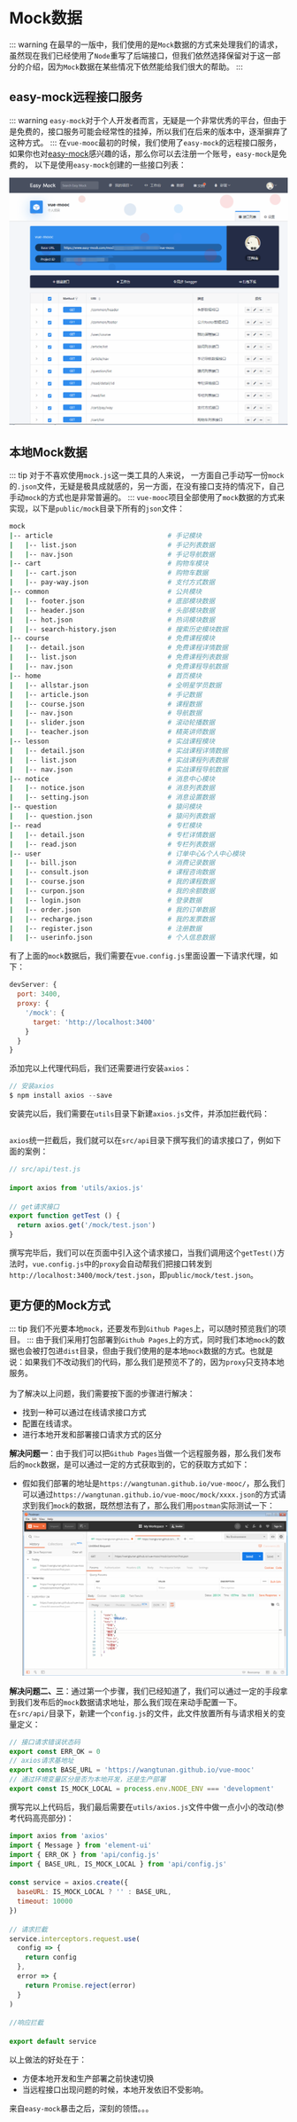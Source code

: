 # Mock数据
::: warning
在最早的一版中，我们使用的是`Mock`数据的方式来处理我们的请求，虽然现在我们已经使用了`Node`重写了后端接口，但我们依然选择保留对于这一部分的介绍，因为`Mock`数据在某些情况下依然能给我们很大的帮助。
:::
## easy-mock远程接口服务
::: warning
`easy-mock`对于个人开发者而言，无疑是一个非常优秀的平台，但由于是免费的，接口服务可能会经常性的挂掉，所以我们在后来的版本中，逐渐摒弃了这种方式。
:::
在`vue-mooc`最初的时候，我们使用了`easy-mock`的远程接口服务，如果你也对[easy-mock](https://www.easy-mock.com/)感兴趣的话，那么你可以去注册一个账号，`easy-mock`是免费的，
以下是使用`easy-mock`创建的一些接口列表：

![easy-mock接口](../../images/easy-api.png)


## 本地Mock数据
::: tip
对于不喜欢使用`mock.js`这一类工具的人来说， 一方面自己手动写一份`mock`的`.json`文件，无疑是极具成就感的，另一方面，在没有接口支持的情况下，自己手动`mock`的方式也是非常普遍的。
:::
`vue-mooc`项目全部使用了`mock`数据的方式来实现，以下是`public/mock`目录下所有的`json`文件：
``` sh
mock
|-- article                             # 手记模块
|   |-- list.json                       # 手记列表数据
|   |-- nav.json                        # 手记导航数据
|-- cart                                # 购物车模块
|   |-- cart.json                       # 购物车数据
|   |-- pay-way.json                    # 支付方式数据
|-- common                              # 公共模块
|   |-- footer.json                     # 底部模块数据
|   |-- header.json                     # 头部模块数据
|   |-- hot.json                        # 热词模块数据
|   |-- search-history.json             # 搜索历史模块数据
|-- course                              # 免费课程模块
|   |-- detail.json                     # 免费课程详情数据
|   |-- list.json                       # 免费课程列表数据
|   |-- nav.json                        # 免费课程导航数据
|-- home                                # 首页模块
|   |-- allstar.json                    # 全明星学员数据
|   |-- article.json                    # 手记数据
|   |-- course.json                     # 课程数据
|   |-- nav.json                        # 导航数据
|   |-- slider.json                     # 滚动轮播数据
|   |-- teacher.json                    # 精英讲师数据
|-- lesson                              # 实战课程模块
|   |-- detail.json                     # 实战课程详情数据
|   |-- list.json                       # 实战课程列表数据
|   |-- nav.json                        # 实战课程导航数据
|-- notice                              # 消息中心模块
|   |-- notice.json                     # 消息列表数据
|   |-- setting.json                    # 消息设置数据
|-- question                            # 猿问模块
|   |-- question.json                   # 猿问列表数据
|-- read                                # 专栏模块
|   |-- detail.json                     # 专栏详情数据
|   |-- read.json                       # 专栏列表数据
|-- user                                # 订单中心&个人中心模块
|   |-- bill.json                       # 消费记录数据
|   |-- consult.json                    # 课程咨询数据
|   |-- course.json                     # 我的课程数据
|   |-- curpon.json                     # 我的余额数据
|   |-- login.json                      # 登录数据
|   |-- order.json                      # 我的订单数据
|   |-- recharge.json                   # 我的发票数据
|   |-- register.json                   # 注册数据
|   |-- userinfo.json                   # 个人信息数据
```
有了上面的`mock`数据后，我们需要在`vue.config.js`里面设置一下请求代理，如下：
```js
devServer: {
  port: 3400,
  proxy: {
    '/mock': {
      target: 'http://localhost:3400'
    }
  }
}
```
添加完以上代理代码后，我们还需要进行安装`axios`：
```js
// 安装axios
$ npm install axios --save
```
安装完以后，我们需要在`utils`目录下新建`axios.js`文件，并添加拦截代码：
```js
```

`axios`统一拦截后，我们就可以在`src/api`目录下撰写我们的请求接口了，例如下面的案例：
```js
// src/api/test.js

import axios from 'utils/axios.js'

// get请求接口
export function getTest () {
  return axios.get('/mock/test.json')
}
```

撰写完毕后，我们可以在页面中引入这个请求接口，当我们调用这个`getTest()`方法时，`vue.config.js`中的`proxy`会自动帮我们把接口转发到`http://localhost:3400/mock/test.json`，即`public/mock/test.json`。

## 更方便的Mock方式
::: tip
我们不光要本地`mock`，还要发布到`Github Pages`上，可以随时预览我们的项目。
:::
由于我们采用打包部署到`Github Pages`上的方式，同时我们本地`mock`的数据也会被打包进`dist`目录，但由于我们使用的是本地`mock`数据的方式。也就是说：如果我们不改动我们的代码，那么我们是预览不了的，因为`proxy`只支持本地服务。<br/><br/>
为了解决以上问题，我们需要按下面的步骤进行解决：
* 找到一种可以通过在线请求接口方式
* 配置在线请求。
* 进行本地开发和部署接口请求方式的区分

**解决问题一**：由于我们可以把`Github Pages`当做一个远程服务器，那么我们发布后的`mock`数据，是可以通过一定的方式获取到的，它的获取方式如下：
* 假如我们部署的地址是`https://wangtunan.github.io/vue-mooc/`，那么我们可以通过`https://wangtunan.github.io/vue-mooc/mock/xxxx.json`的方式请求到我们`mock`的数据，既然想法有了，那么我们用`postman`实际测试一下：
![postman](../../images/postman.png)

**解决问题二、三**：通过第一个步骤，我们已经知道了，我们可以通过一定的手段拿到我们发布后的`mock`数据请求地址，那么我们现在来动手配置一下。<br/>
在`src/api/`目录下，新建一个`config.js`的文件，此文件放置所有与请求相关的变量定义：
```js
// 接口请求错误状态码
export const ERR_OK = 0
// axios请求基地址
export const BASE_URL = 'https://wangtunan.github.io/vue-mooc'
// 通过环境变量区分是否为本地开发，还是生产部署
export const IS_MOCK_LOCAL = process.env.NODE_ENV === 'development'
```

撰写完以上代码后，我们最后需要在`utils/axios.js`文件中做一点小小的改动(参考代码高亮部分)：
```js {4,7}
import axios from 'axios'
import { Message } from 'element-ui'
import { ERR_OK } from 'api/config.js'
import { BASE_URL, IS_MOCK_LOCAL } from 'api/config.js'

const service = axios.create({
  baseURL: IS_MOCK_LOCAL ? '' : BASE_URL,
  timeout: 10000
})

// 请求拦截
service.interceptors.request.use(
  config => {
    return config
  },
  error => {
    return Promise.reject(error)
  }
)

//响应拦截

export default service
```
以上做法的好处在于：
* 方便本地开发和生产部署之前快速切换
* 当远程接口出现问题的时候，本地开发依旧不受影响。

来自`easy-mock`暴击之后，深刻的领悟。。。


